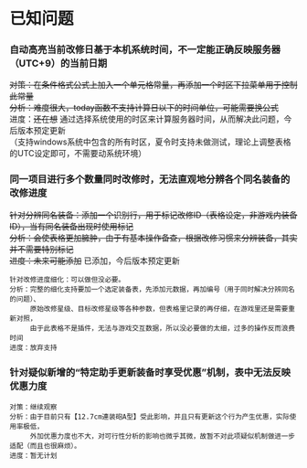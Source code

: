 # 已知问题

### 自动高亮当前改修日基于本机系统时间，不一定能正确反映服务器（UTC+9）的当前日期
~~对策：在条件格式公式上加入一个单元格常量，再添加一个时区下拉菜单用于控制此常量~~  
~~分析：难度很大，today函数不支持计算日以下的时间单位，可能需要换公式~~  
进度：~~还在想~~ 通过选择系统使用的时区来计算服务器时间，从而解决此问题，今后版本预定更新  
（支持windows系统中包含的所有时区，夏令时支持未做测试，理论上调整表格的UTC设定即可，不需要动系统环境）
    
### 同一项目进行多个数量同时改修时，无法直观地分辨各个同名装备的改修进度
~~针对分辨同名装备：添加一个识别行，用于标记改修ID（表格设定，非游戏内装备ID），当有同名装备出现时使用标记  
分析：会使表格更加臃肿，由于有基本操作备查，根据改修习惯来分辨装备，其实并不需要特别标记  
进度：未来可能添加~~ 已添加，今后版本预定更新  

    针对改修进度细化：可以做但没必要。
    分析：完整的细化支持要加一个选定装备表，先添加元数据，再加编号（用于同时解决分辨同名的问题）、
         原始改修星级、目标改修星级等各种参数，但表格里记录的再仔细，在游戏里还是需要重新对照，
         由于此表格不是插件，无法与游戏交互数据，所以没必要做的太细，过多的操作反而浪费时间
    进度：放弃支持
    
### 针对疑似新增的“特定助手更新装备时享受优惠”机制，表中无法反映优惠力度
    对策：继续观察
    分析：由于目前只有【12.7cm連装砲A型】受此影响，并且只有更新这个行为产生优惠，实际使用率极低，
         外加优惠力度也不大，对可行性分析的影响也微乎其微，故暂不对此项疑似机制做进一步适配（而且也很麻烦）。
    进度：暂无计划

